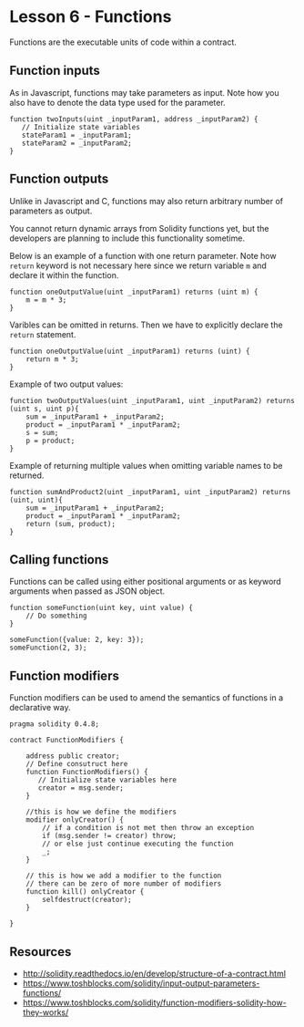 # Lesson 6 - Functions

Functions are the executable units of code within a contract.

## Function inputs

As in Javascript, functions may take parameters as input. Note how you also have to denote the data type used for the parameter.

```
function twoInputs(uint _inputParam1, address _inputParam2) {
   // Initialize state variables
   stateParam1 = _inputParam1;
   stateParam2 = _inputParam2;
}
```

## Function outputs

Unlike in Javascript and C, functions may also return arbitrary number of parameters as output.

You cannot return dynamic arrays from Solidity functions yet, but the developers are planning to include this functionality sometime.

Below is an example of a function with one return parameter. Note how `return` keyword is not necessary here since we return
variable `m` and declare it within the function.

```
function oneOutputValue(uint _inputParam1) returns (uint m) {
    m = m * 3;
}
```

Varibles can be omitted in returns. Then we have to explicitly declare the `return` statement.

```
function oneOutputValue(uint _inputParam1) returns (uint) {
    return m * 3;
}
```

Example of two output values:

```
function twoOutputValues(uint _inputParam1, uint _inputParam2) returns (uint s, uint p){
    sum = _inputParam1 + _inputParam2;
    product = _inputParam1 * _inputParam2;
    s = sum;
    p = product;
}
```

Example of returning multiple values when omitting variable names to be returned.

```
function sumAndProduct2(uint _inputParam1, uint _inputParam2) returns (uint, uint){
    sum = _inputParam1 + _inputParam2;
    product = _inputParam1 * _inputParam2;
    return (sum, product);
}
```

## Calling functions

Functions can be called using either positional arguments or as keyword arguments when passed as JSON object.

```
function someFunction(uint key, uint value) {
	// Do something
}

someFunction({value: 2, key: 3});
someFunction(2, 3);
```

## Function modifiers

Function modifiers can be used to amend the semantics of functions in a declarative way.

```
pragma solidity 0.4.8; 

contract FunctionModifiers {

	address public creator;
    // Define consutruct here
    function FunctionModifiers() {
       // Initialize state variables here
       creator = msg.sender;
    }

    //this is how we define the modifiers
    modifier onlyCreator() {
        // if a condition is not met then throw an exception
        if (msg.sender != creator) throw;
        // or else just continue executing the function
        _;
    }

    // this is how we add a modifier to the function 
    // there can be zero of more number of modifiers
    function kill() onlyCreator { 
    	selfdestruct(creator);
    }

}
```

## Resources

- http://solidity.readthedocs.io/en/develop/structure-of-a-contract.html
- https://www.toshblocks.com/solidity/input-output-parameters-functions/
- https://www.toshblocks.com/solidity/function-modifiers-solidity-how-they-works/